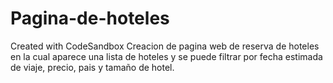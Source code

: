 # Pagina-de-hoteles
Created with CodeSandbox
Creacion de pagina web de reserva de hoteles en la cual aparece una lista de hoteles y se puede filtrar por fecha estimada de viaje, precio, pais y tamaño de hotel.

